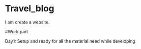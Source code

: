 # Travel_blog
I am create a website.


#Work part

Day1:
Setup and ready for all the material need while developing.



